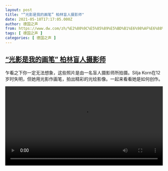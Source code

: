 ```yaml
---
layout: post
title: "“光影是我的画笔” 柏林盲人摄影师"
date: 2021-05-18T17:17:05.000Z
author: 德国之声
from: https://www.dw.com/zh/%E2%80%9C%E5%85%89%E5%BD%B1%E6%98%AF%E6%88%91%E7%9A%84%E7%94%BB%E7%AC%94%E2%80%9D%20%E6%9F%8F%E6%9E%97%E7%9B%B2%E4%BA%BA%E6%91%84%E5%BD%B1%E5%B8%88/a-57573758
tags: [ 德国之声 ]
categories: [ 德国之声 ]
---
```

<!--1621358225000-->
[“光影是我的画笔” 柏林盲人摄影师](https://www.dw.com/zh/%E2%80%9C%E5%85%89%E5%BD%B1%E6%98%AF%E6%88%91%E7%9A%84%E7%94%BB%E7%AC%94%E2%80%9D%20%E6%9F%8F%E6%9E%97%E7%9B%B2%E4%BA%BA%E6%91%84%E5%BD%B1%E5%B8%88/a-57573758)
------

<div>
<p>乍看之下你一定无法想象，这些照片是由一名盲人摄影师所拍摄。Silja Korn在12岁时失明，但她用光影作画笔，拍出精彩的光绘影像。一起来看看她是如何创作。</small></p><video src="https://tvdownloaddw-a.akamaihd.net/dwtv_video/flv/vdt_zh/2021/bchi210518_001_blinde_01r_sd_sor.mp4" controls style="width:100%"></video>
</div>
